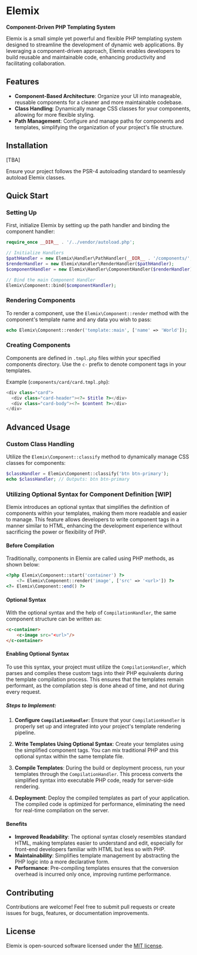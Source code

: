# Elemix

**Component-Driven PHP Templating System**

Elemix is a small simple yet powerful and flexible PHP templating system designed to streamline the development of dynamic web applications. By leveraging a component-driven approach, Elemix enables developers to build reusable and maintainable code, enhancing productivity and facilitating collaboration.

## Features

- **Component-Based Architecture**: Organize your UI into manageable, reusable components for a cleaner and more maintainable codebase.
- **Class Handling**: Dynamically manage CSS classes for your components, allowing for more flexible styling.
- **Path Management**: Configure and manage paths for components and templates, simplifying the organization of your project's file structure.

## Installation

[TBA]

Ensure your project follows the PSR-4 autoloading standard to seamlessly autoload Elemix classes.

## Quick Start

### Setting Up

First, initialize Elemix by setting up the path handler and binding the component handler:

```php
require_once __DIR__ . '/../vendor/autoload.php';

// Initialize Handlers
$pathHandler = new Elemix\Handler\PathHandler(__DIR__ . '/components/', 'tmpl.php');
$renderHandler = new Elemix\Handler\RenderHandler($pathHandler);
$componentHandler = new Elemix\Handler\ComponentHandler($renderHandler);

// Bind the main Component Handler
Elemix\Component::bind($componentHandler);
```

### Rendering Components

To render a component, use the `Elemix\Component::render` method with the component's template name and any data you wish to pass:

```php
echo Elemix\Component::render('template::main', ['name' => 'World']);
```

### Creating Components

Components are defined in `.tmpl.php` files within your specified components directory. Use the `c-` prefix to denote component tags in your templates.

Example (`components/card/card.tmpl.php`):

```php
<div class="card">
  <div class="card-header"><?= $title ?></div>
  <div class="card-body"><?= $content ?></div>
</div>
```

## Advanced Usage

### Custom Class Handling

Utilize the `Elemix\Component::classify` method to dynamically manage CSS classes for components:

```php
$classHandler = Elemix\Component::classify('btn btn-primary');
echo $classHandler; // Outputs: btn btn-primary
```

### Utilizing Optional Syntax for Component Definition [WIP]

Elemix introduces an optional syntax that simplifies the definition of components within your templates, making them more readable and easier to manage. This feature allows developers to write component tags in a manner similar to HTML, enhancing the development experience without sacrificing the power or flexibility of PHP.

#### Before Compilation

Traditionally, components in Elemix are called using PHP methods, as shown below:

```php
<?php Elemix\Component::start('container') ?>
    <?= Elemix\Component::render('image', ['src' => '<url>']) ?>
<?= Elemix\Component::end() ?>
```

#### Optional Syntax

With the optional syntax and the help of `CompilationHandler`, the same component structure can be written as:

```html
<c-container>
    <c-image src="<url>"/>
</c-container>
```

#### Enabling Optional Syntax

To use this syntax, your project must utilize the `CompilationHandler`, which parses and compiles these custom tags into their PHP equivalents during the template compilation process. This ensures that the templates remain performant, as the compilation step is done ahead of time, and not during every request.

##### Steps to Implement:

1. **Configure `CompilationHandler`**: Ensure that your `CompilationHandler` is properly set up and integrated into your project's template rendering pipeline.

2. **Write Templates Using Optional Syntax**: Create your templates using the simplified component tags. You can mix traditional PHP and this optional syntax within the same template file.

3. **Compile Templates**: During the build or deployment process, run your templates through the `CompilationHandler`. This process converts the simplified syntax into executable PHP code, ready for server-side rendering.

4. **Deployment**: Deploy the compiled templates as part of your application. The compiled code is optimized for performance, eliminating the need for real-time compilation on the server.

#### Benefits

- **Improved Readability**: The optional syntax closely resembles standard HTML, making templates easier to understand and edit, especially for front-end developers familiar with HTML but less so with PHP.
- **Maintainability**: Simplifies template management by abstracting the PHP logic into a more declarative form.
- **Performance**: Pre-compiling templates ensures that the conversion overhead is incurred only once, improving runtime performance.

## Contributing

Contributions are welcome! Feel free to submit pull requests or create issues for bugs, features, or documentation improvements.

## License

Elemix is open-sourced software licensed under the [MIT license](LICENSE.md).
